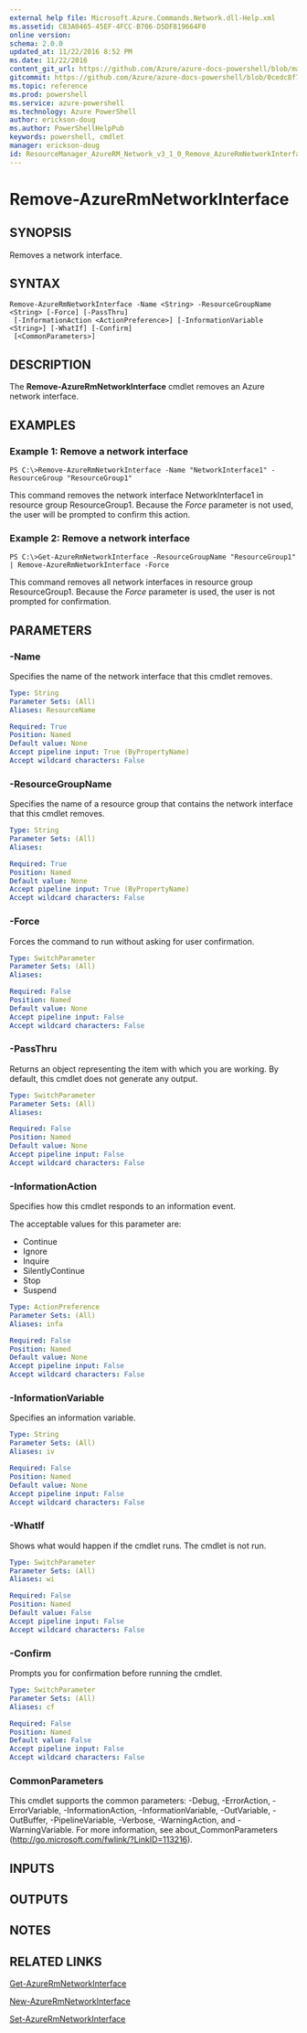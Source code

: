 ```yaml
---
external help file: Microsoft.Azure.Commands.Network.dll-Help.xml
ms.assetid: C83A0465-45EF-4FCC-B706-D5DF819664F0
online version: 
schema: 2.0.0
updated_at: 11/22/2016 8:52 PM
ms.date: 11/22/2016
content_git_url: https://github.com/Azure/azure-docs-powershell/blob/master/azureps-cmdlets-docs/ResourceManager/AzureRM.Network/v3.1.0/Remove-AzureRmNetworkInterface.md
gitcommit: https://github.com/Azure/azure-docs-powershell/blob/0cedc8f73bc96cf5ac4c69144e17b3de601fd3cc/azureps-cmdlets-docs/ResourceManager/AzureRM.Network/v3.1.0/Remove-AzureRmNetworkInterface.md
ms.topic: reference
ms.prod: powershell
ms.service: azure-powershell
ms.technology: Azure PowerShell
author: erickson-doug
ms.author: PowerShellHelpPub
keywords: powershell, cmdlet
manager: erickson-doug
id: ResourceManager_AzureRM_Network_v3_1_0_Remove_AzureRmNetworkInterface_md
---
```


# Remove-AzureRmNetworkInterface

## SYNOPSIS
Removes a network interface.

## SYNTAX

```
Remove-AzureRmNetworkInterface -Name <String> -ResourceGroupName <String> [-Force] [-PassThru]
 [-InformationAction <ActionPreference>] [-InformationVariable <String>] [-WhatIf] [-Confirm]
 [<CommonParameters>]
```

## DESCRIPTION
The **Remove-AzureRmNetworkInterface** cmdlet removes an Azure network interface.

## EXAMPLES

### Example 1: Remove a network interface
```
PS C:\>Remove-AzureRmNetworkInterface -Name "NetworkInterface1" -ResourceGroup "ResourceGroup1"
```

This command removes the network interface NetworkInterface1 in resource group ResourceGroup1.
Because the *Force* parameter is not used, the user will be prompted to confirm this action.

### Example 2: Remove a network interface
```
PS C:\>Get-AzureRmNetworkInterface -ResourceGroupName "ResourceGroup1" | Remove-AzureRmNetworkInterface -Force
```

This command removes all network interfaces in resource group ResourceGroup1.
Because the *Force* parameter is used, the user is not prompted for confirmation.

## PARAMETERS

### -Name
Specifies the name of the network interface that this cmdlet removes.

```yaml
Type: String
Parameter Sets: (All)
Aliases: ResourceName

Required: True
Position: Named
Default value: None
Accept pipeline input: True (ByPropertyName)
Accept wildcard characters: False
```

### -ResourceGroupName
Specifies the name of a resource group that contains the network interface that this cmdlet removes.

```yaml
Type: String
Parameter Sets: (All)
Aliases: 

Required: True
Position: Named
Default value: None
Accept pipeline input: True (ByPropertyName)
Accept wildcard characters: False
```

### -Force
Forces the command to run without asking for user confirmation.

```yaml
Type: SwitchParameter
Parameter Sets: (All)
Aliases: 

Required: False
Position: Named
Default value: None
Accept pipeline input: False
Accept wildcard characters: False
```

### -PassThru
Returns an object representing the item with which you are working.
By default, this cmdlet does not generate any output.

```yaml
Type: SwitchParameter
Parameter Sets: (All)
Aliases: 

Required: False
Position: Named
Default value: None
Accept pipeline input: False
Accept wildcard characters: False
```

### -InformationAction
Specifies how this cmdlet responds to an information event.

The acceptable values for this parameter are:

- Continue
- Ignore
- Inquire
- SilentlyContinue
- Stop
- Suspend

```yaml
Type: ActionPreference
Parameter Sets: (All)
Aliases: infa

Required: False
Position: Named
Default value: None
Accept pipeline input: False
Accept wildcard characters: False
```

### -InformationVariable
Specifies an information variable.

```yaml
Type: String
Parameter Sets: (All)
Aliases: iv

Required: False
Position: Named
Default value: None
Accept pipeline input: False
Accept wildcard characters: False
```

### -WhatIf
Shows what would happen if the cmdlet runs.
The cmdlet is not run.

```yaml
Type: SwitchParameter
Parameter Sets: (All)
Aliases: wi

Required: False
Position: Named
Default value: False
Accept pipeline input: False
Accept wildcard characters: False
```

### -Confirm
Prompts you for confirmation before running the cmdlet.

```yaml
Type: SwitchParameter
Parameter Sets: (All)
Aliases: cf

Required: False
Position: Named
Default value: False
Accept pipeline input: False
Accept wildcard characters: False
```

### CommonParameters
This cmdlet supports the common parameters: -Debug, -ErrorAction, -ErrorVariable, -InformationAction, -InformationVariable, -OutVariable, -OutBuffer, -PipelineVariable, -Verbose, -WarningAction, and -WarningVariable. For more information, see about_CommonParameters (http://go.microsoft.com/fwlink/?LinkID=113216).

## INPUTS

## OUTPUTS

## NOTES

## RELATED LINKS

[Get-AzureRmNetworkInterface](xref:ResourceManager/AzureRM.Network/v3.1.0/Get-AzureRmNetworkInterface.md)

[New-AzureRmNetworkInterface](xref:ResourceManager/AzureRM.Network/v3.1.0/New-AzureRmNetworkInterface.md)

[Set-AzureRmNetworkInterface](xref:ResourceManager/AzureRM.Network/v3.1.0/Set-AzureRmNetworkInterface.md)


